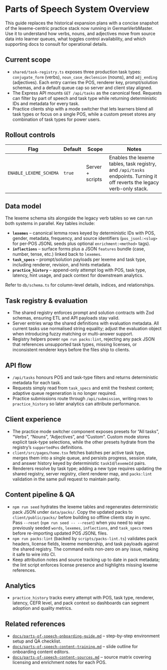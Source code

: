 # Parts of Speech System Overview

This guide replaces the historical expansion plans with a concise snapshot of the lexeme-centric practice stack now running in GermanVerbMaster. Use it to understand how verbs, nouns, and adjectives move from source data into learner queues, what toggles control availability, and which supporting docs to consult for operational details.

## Current scope
- `shared/task-registry.ts` exposes three production task types: `conjugate_form` (verbs), `noun_case_declension` (nouns), and `adj_ending` (adjectives). Each entry carries the POS, renderer key, prompt/solution schemas, and a default queue cap so server and client stay aligned.
- The Express API mounts `GET /api/tasks` as the canonical feed. Requests can filter by part of speech and task type while returning deterministic IDs and metadata for every task.
- Practice clients ship with a mode switcher that lets learners blend all task types or focus on a single POS, while a custom preset stores any combination of task types for power users.

## Rollout controls
| Flag | Default | Scope | Notes |
| --- | --- | --- | --- |
| `ENABLE_LEXEME_SCHEMA` | `true` | Server + scripts | Enables the lexeme tables, task registry, and `/api/tasks` endpoints. Turning it off reverts the legacy verb-only stack. |

## Data model
The lexeme schema sits alongside the legacy verb tables so we can run both systems in parallel. Key tables include:

- **`lexemes`** – canonical lemma rows keyed by deterministic IDs with POS, gender, metadata, frequency, and source identifiers (`pos_jsonl:<slug>` for per-POS JSONL seeds plus optional `enrichment:<method>` tags).
- **`inflections`** – surface forms plus a JSON `features` bundle (case, number, tense, etc.) linked back to `lexemes`.
- **`task_specs`** – prompt/solution payloads per lexeme and task type, including renderer, revision, and hints metadata.
- **`practice_history`** – append-only attempt log with POS, task type, latency, hint usage, and pack context for downstream analytics.

Refer to `db/schema.ts` for column-level details, indices, and relationships.

## Task registry & evaluation
- The shared registry enforces prompt and solution contracts with Zod schemas, ensuring ETL and API payloads stay valid.
- Server entries wrap the shared definitions with evaluation metadata. All current tasks use normalised string equality; adjust the evaluation object when introducing fuzzy matching or multi-answer support.
- Registry helpers power `npm run packs:lint`, rejecting any pack JSON that references unsupported task types, missing licenses, or inconsistent renderer keys before the files ship to clients.

## API flow
- `/api/tasks` honours POS and task-type filters and returns deterministic metadata for each task.
- Requests simply read from `task_specs` and emit the freshest content; adaptive queue regeneration is no longer required.
- Practice submissions route through `/api/submission`, writing rows to `practice_history` so later analytics can attribute performance.

## Client experience
- The practice mode switcher component exposes presets for “All tasks”, “Verbs”, “Nouns”, “Adjectives”, and “Custom”. Custom mode stores explicit task-type selections, while the other presets hydrate from the registry’s `supportedPos` definitions.
- `client/src/pages/home.tsx` fetches batches per active task type, merges them into a single queue, and persists progress, session state, and answer history keyed by deterministic `taskId`/`lexemeId` pairs.
- Renderers resolve by task type; adding a new type requires updating the shared registry, server registry, client renderer map, and `packs:lint` validation in the same pull request to maintain parity.

## Content pipeline & QA
- `npm run seed` hydrates the lexeme tables and regenerates deterministic pack JSON under `data/packs/`. Copy the updated packs to `client/public/packs/` before building so offline clients stay in sync. Pass `--reset` (`npm run seed -- --reset`) when you need to wipe previously seeded `words`, `lexemes`, `inflections`, and `task_specs` rows before re-importing updated POS JSONL files.
- `npm run packs:lint` (backed by `scripts/packs-lint.ts`) validates pack headers, license fields, lexeme membership, and task payloads against the shared registry. The command exits non-zero on any issue, making it safe to wire into CI.
- Keep attribution notes and source tracking up to date in pack metadata; the lint script enforces license presence and highlights missing lexeme references.

## Analytics
- `practice_history` tracks every attempt with POS, task type, renderer, latency, CEFR level, and pack context so dashboards can segment adoption and quality metrics.

## Related references
- [`docs/parts-of-speech-onboarding-guide.md`](./parts-of-speech-onboarding-guide.md) – step-by-step environment setup and QA checklist.
- [`docs/parts-of-speech-content-training.md`](./parts-of-speech-content-training.md) – slide outline for onboarding content editors.
- [`docs/parts-of-speech-content-sources.md`](./parts-of-speech-content-sources.md) – source matrix covering licensing and enrichment notes for each POS.
